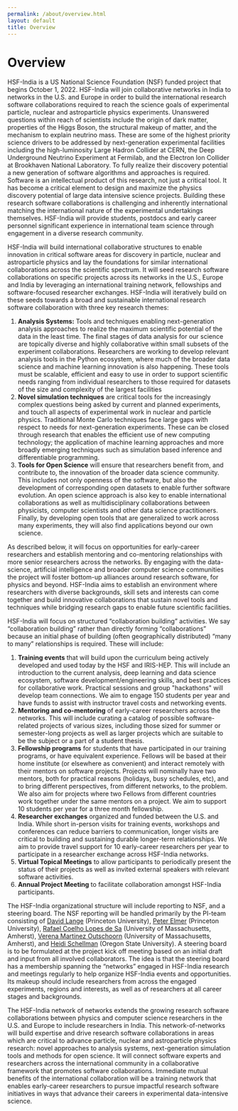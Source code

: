 ```yaml
---
permalink: /about/overview.html
layout: default
title: Overview
---
```


<h1>Overview</h1>

HSF-India is a US National Science Foundation (NSF) funded project
that begins October 1, 2022. HSF-India will join collaborative
networks in India to networks in the U.S. and Europe in order to
build the international research software collaborations required
to reach the science goals of experimental particle, nuclear and
astroparticle physics experiments. Unanswered questions within reach
of scientists include the origin of dark matter, properties of the
Higgs Boson, the structural makeup of matter, and the mechanism to
explain neutrino mass. These are some of the highest priority science
drivers to be addressed by next-generation experimental facilities
including the high-luminosity Large Hadron Collider at CERN, the
Deep Underground Neutrino Experiment at Fermilab, and the Electron
Ion Collider at Brookhaven National Laboratory. To fully realize
their discovery potential a new generation of software algorithms
and approaches is required. Software is an intellectual product of
this research, not just a critical tool. It has become a critical
element to design and maximize the physics discovery potential of
large data intensive science projects. Building these research
software collaborations is challenging and inherently international
matching the international nature of the experimental undertakings
themselves. HSF-India will provide students, postdocs and early
career personnel significant experience in international team science
through engagement in a diverse research community.


HSF-India will build international collaborative structures to
enable innovation in critical software areas for discovery in
particle, nuclear and astroparticle physics and lay the foundations
for similar international collaborations across the scientific
spectrum. It will seed research software collaborations on specific
projects across its networks in the U.S., Europe and India by
leveraging an international training network, fellowships and
software-focused researcher exchanges. HSF-India will iteratively
build on these seeds towards a broad and sustainable international
research software collaboration with three key research themes:

  1. **Analysis Systems:** Tools and techniques enabling next-generation
     analysis approaches to realize the maximum scientific potential
     of the data in the least time. The final stages of data analysis
     for our science are topically diverse and highly collaborative
     within small subsets of the experiment collaborations. Researchers
     are working to develop relevant analysis tools in the Python
     ecosystem, where much of the broader data science and machine
     learning innovation is also happening. These tools must be scalable,
     efficient and easy to use in order to support scientific needs
     ranging from individual researchers to those required for datasets
     of the size and complexity of the largest facilities
  1. **Novel simulation techniques** are critical tools for the increasingly
     complex questions being asked by current and planned experiments,
     and touch all aspects of experimental work in nuclear and
     particle physics. Traditional Monte Carlo techniques face large
     gaps with respect to needs for next-generation experiments. These
     can be closed through research that enables the efficient use of
     new computing technology; the application of machine learning
     approaches and more broadly emerging techniques such as simulation
     based inference and differentiable programming.
  1. **Tools for Open Science** will ensure that researchers benefit
     from, and contribute to, the innovation of the broader data science
     community. This includes not only openness of the software, but
     also the development of corresponding open datasets to enable
     further software evolution. An open science approach is also key
     to enable international collaborations as well as multidisciplinary
     collaborations between physicists, computer scientists and other
     data science practitioners. Finally, by developing open tools
     that are generalized to work across many experiments, they will
     also find applications beyond our own science.

As described below, it will focus on opportunities for early-career
researchers and establish mentoring and co-mentoring relationships
with more senior researchers across the networks. By engaging with
the data-science, artificial intelligence and broader computer
science communities the project will foster bottom-up alliances
around research software, for physics and beyond. HSF-India aims
to establish an environment where researchers with diverse backgrounds,
skill sets and interests can come together and build innovative
collaborations that sustain novel tools and techniques while bridging
research gaps to enable future scientific facilities.

HSF-India will focus on structured “collaboration building” activities.
We say “collaboration building” rather than directly forming
“collaborations” because an initial phase of building (often
geographically distributed) “many to many” relationships is required.
These will include:

  1. **Training events** that will build upon the curriculum being
     actively developed and used today by the HSF and IRIS-HEP. This
     will include an introduction to the current analysis, deep learning
     and data science ecosystem, software development/engineering
     skills, and best practices for collaborative work. Practical
     sessions and group "hackathons" will develop team connections.
     We aim to engage 150 students per year and have funds to assist
     with instructor travel costs and networking events.
  1. **Mentoring and co-mentoring** of early-career researchers across
     the networks. This will include curating a catalog of possible
     software-related projects of various sizes, including those sized
     for summer or semester-long projects as well as larger projects
     which are suitable to be the subject or a part of a student thesis.
  1. **Fellowship programs** for students that have participated in our
     training programs, or have equivalent experience. Fellows will
     be based at their home institute (or elsewhere as convenient) and
     interact remotely with their mentors on software projects. Projects
     will nominally have two mentors, both for practical reasons
     (holidays, busy schedules, etc), and to bring different perspectives,
     from different networks, to the problem. We also aim for projects
     where two Fellows from different countries work together under
     the same mentors on a project. We aim to support 10 students per
     year for a three month fellowship.
  1. **Researcher exchanges** organized and funded between the U.S. and
     India. While short in-person visits for training events, workshops
     and conferences can reduce barriers to communication, longer
     visits are critical to building and sustaining durable longer-term
     relationships.  We aim to provide travel support for 10 early-career
     researchers per year to participate in a researcher exchange
     across HSF-India networks.
  1. **Virtual Topical Meetings** to allow participants to periodically
     present the status of their projects as well as invited external
     speakers with relevant software activities.
  1. **Annual Project Meeting** to facilitate collaboration amongst
     HSF-India participants.

The HSF-India organizational structure will include reporting to
NSF, and a steering board. The NSF reporting will be handled primarily
by the PI-team consisting of [David Lange](https://dlange.web.cern.ch/) 
(Princeton University), [Peter Elmer](https://elmer.scholar.princeton.edu) 
(Princeton University), [Rafael Coelho Lopes de Sa](https://www.physics.umass.edu/people/rafael-lopes-de-sa)
(University of Massachusetts, Amherst), [Verena Martinez Outschoorn](https://www.physics.umass.edu/people/verena-martinez-outschoorn)
(University of Massachusetts, Amherst), and [Heidi Schellman](https://physics.oregonstate.edu/heidi-schellman) (Oregon
State University). A steering board is to be formulated at the
project kick off meeting based on an initial draft and input from
all involved collaborators. The idea is that the steering board has
a membership spanning the “networks” engaged in HSF-India research
and meetings regularly to help organize HSF-India events and
opportunities. Its makeup should include researchers from across
the engaged experiments, regions and interests, as well as of
researchers at all career stages and backgrounds.

The HSF-India network of networks extends the growing research
software collaborations between physics and computer science
researchers in the U.S. and Europe to include researchers in India.
This network-of-networks will build expertise and drive research
software collaborations in areas which are critical to advance
particle, nuclear and astroparticle physics research: novel approaches
to analysis systems, next-generation simulation tools and methods
for open science. It will connect software experts and researchers
across the international community in a collaborative framework
that promotes software collaborations. Immediate mutual benefits
of the international collaboration will be a training network that
enables early-career researchers to pursue impactful research
software initiatives in ways that advance their careers in experimental
data-intensive science.

